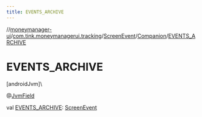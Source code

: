 ```yaml
---
title: EVENTS_ARCHIVE
---
```

//[moneymanager-ui](../../../../index.html)/[com.tink.moneymanagerui.tracking](../../index.html)/[ScreenEvent](../index.html)/[Companion](index.html)/[EVENTS_ARCHIVE](-e-v-e-n-t-s_-a-r-c-h-i-v-e.html)



# EVENTS_ARCHIVE



[androidJvm]\




@[JvmField](https://kotlinlang.org/api/latest/jvm/stdlib/kotlin.jvm/-jvm-field/index.html)



val [EVENTS_ARCHIVE](-e-v-e-n-t-s_-a-r-c-h-i-v-e.html): [ScreenEvent](../index.html)




